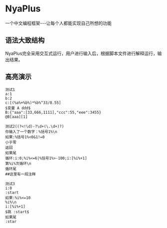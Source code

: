 # NyaPlus
一个中文编程框架---让每个人都能实现自己所想的功能

## 语法大致结构
NyaPlus完全采用交互式运行，用户进行输入后，根据脚本文件进行解释运行，输出结果。

## 高亮演示
```NyaPlus
测试1
a:1
b:2
c:[(%a%+%b%)*%b%^33/8.55]
$变量 A ddd$
B:{"aaa":[33,666,1111],"ccc":55,"eee":3455}
@B[aaa][1]

测试2((?<!\d)-?\d+(\.\d+)?)
你输入了一个数字：%括号1%\n
如果:%括号1%<0&1!=0
小于零
返回
如果尾
循环:i:0;%i%<=6|%括号1%>-100;i:[%i%+1]
第%i%次循环\n
循环尾
##这里有一段注释

测试3
i:0
:start
如果:%i%<=10
%i%\n
i:[%i%+1]
$跳 :start$
如果尾
:star

```